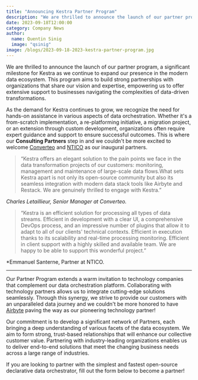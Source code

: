 ```yaml
---
title: "Announcing Kestra Partner Program"
description: "We are thrilled to announce the launch of our partner program, a significant milestone for Kestra as we continue to expand our presence in the modern data ecosystem."
date: 2023-09-18T12:00:00
category: Company News
author:
  name: Quentin Sinig
  image: "qsinig"
image: /blogs/2023-09-18-2023-kestra-partner-program.jpg
---
```


We are thrilled to announce the launch of our partner program, a significant milestone for Kestra as we continue to expand our presence in the modern data ecosystem. This program aims to build strong partnerships with organizations that share our vision and expertise, empowering us to offer extensive support to businesses navigating the complexities of data-driven transformations.

As the demand for Kestra continues to grow, we recognize the need for hands-on assistance in various aspects of data orchestration. Whether it's a from-scratch implementation, a re-platforming initiative, a migration project, or an extension through custom development, organizations often require expert guidance and support to ensure successful outcomes. This is where our **Consulting Partners** step in and we couldn't be more excited to welcome [Converteo](https://converteo.com/en/) and [NTICO](https://www.ntico.com/) as our inaugural partners.

> “Kestra offers an elegant solution to the pain points we face in the data transformation projects of our customers: monitoring, management and maintenance of large-scale data flows.What sets Kestra apart is not only its open-source community but also its seamless integration with modern data stack tools like Airbyte and Restack. We are genuinely thrilled to engage with Kestra.”

*Charles Letaillieur, Senior Manager at Converteo.*

> “Kestra is an efficient solution for processing all types of data streams. Efficient in development with a clear UI, a comprehensive DevOps process, and an impressive number of plugins that allow it to adapt to all of our clients' technical contexts. Efficient in execution thanks to its scalability and real-time processing monitoring. Efficient in client support with a highly skilled and available team. We are happy to be able to support this wonderful project.”

*Emmanuel Santerne, Partner at NTICO.

---

Our Partner Program extends a warm invitation to technology companies that complement our data orchestration platform. Collaborating with technology partners allows us to integrate cutting-edge solutions seamlessly. Through this synergy, we strive to provide our customers with an unparalleled data journey and we couldn't be more honored to have [Airbyte](https://kestra.io/blogs/2023-09-05-2023-kestra-airbyte-technology-partnership) paving the way as our pioneering technology partner!

Our commitment is to develop a significant network of Partners, each bringing a deep understanding of various facets of the data ecosystem. We aim to form strong, trust-based relationships that will enhance our collective customer value. Partnering with industry-leading organizations enables us to deliver end-to-end solutions that meet the changing business needs across a large range of industries.

If you are looking to partner with the simplest and fastest open-source declarative data orchestrator, fill out the form below to become a partner!

<template>
    <a id="form" />
    <div class="container-fluid">
        <div class="hero hero-sm container">
            <div class="row justify-content-center mb-4">
                <div class="col-md-10 col-lg-7 text-center">
                    <h3 data-aos="fade-left">Become a Partner</h3>
                    <p>If you are interested in becoming a Kestra partner, please  contact us with any questions.</p>
                </div>
            </div>
            <div class="row justify-content-center">
                <div class="col-12 col-md-12 col-lg-12 col-xl-8">
                    <div class="card">
                        <div class="card-body">
                            <div class="card-text">
                                <div id="hubspotForm" data-aos="fade-left" />
                            </div>
                        </div>
                    </div>
                </div>
            </div>
        </div>
    </div>
</template>
